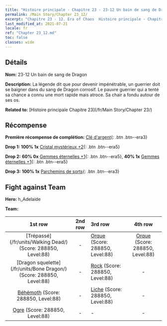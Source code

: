 ```yaml
---
title: "Histoire principale - Chapitre 23 - 23-12 Un bain de sang de Dragon"
permalink: /Main Story/Chapter 23_12/
excerpt: "Chapitre 23 - 12. Era of Chaos  Histoire principale - Chapitre 23_12. 23-12 Un bain de sang de Dragon"
last_modified_at: 2021-07-21
locale: fr
ref: "Chapter 23_12.md"
toc: false
classes: wide
---
```


## Détails

 **Nom:** 23-12 Un bain de sang de Dragon

 **Description:** La légende dit que pour devenir impénétrable, un guerrier doit se baigner dans du sang de Dragon corrosif. Le pauvre guerrier qui a tenté sa chance a connu une mort rapide mais atroce. Sa chair a fondu autour de ses os.

 **Related to:** [Histoire principale Chapitre 23](/fr/Main Story/Chapter 23/)

## Récompense

 **Première récompense de complétion:** [Clé d'argent](/ItemsFR/con_693/){: .btn .btn--era3}

 **Drop 1:** **100% 1x** [Cristal mystérieux +2](/ItemsFR/mat_80/){: .btn .btn--era5}

 **Drop 2:** **60% 0x** [Gemmes éternelles +1](/ItemsFR/mat_72/){: .btn .btn--era5}, **40% 1x** [Gemmes éternelles +1](/ItemsFR/mat_72/){: .btn .btn--era5}

 **Drop 3:** **100% 1x** [Parchemins de sorts](/ItemsFR/con_694/){: .btn .btn--era3}


## Fight against Team
 **Hero:** h_Adelaide

 **Team:**


  | 1st row | 2nd row | 3rd row | 4th row |
  |:----:|:----:|:----|:----:|
  | [Trépassé](/fr/units/Walking Dead/) (Score: 288850, Level:88)  | - | [Orque](/fr/units/Orc/) (Score: 288850, Level:88)  | [Orque](/fr/units/Orc/) (Score: 288850, Level:88)  |
  | [Dragon squelette](/fr/units/Bone Dragon/) (Score: 288850, Level:88)  | - | [Rock](/fr/units/Roc/) (Score: 288850, Level:88)  | - |
  | [Béhémoth](/fr/units/Behemoth/) (Score: 288850, Level:88)  | - | [Liche](/fr/units/Lich/) (Score: 288850, Level:88)  | - |
  | [Ogre](/fr/units/Ogre/) (Score: 288850, Level:88)  | - | - | - |



